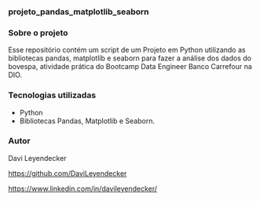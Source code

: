 ### projeto_pandas_matplotlib_seaborn

### Sobre o projeto
Esse repositório contém um script de um Projeto em Python utilizando as bibliotecas pandas, matplotlib e seaborn para fazer a análise dos dados do bovespa, atividade prática do Bootcamp Data Engineer Banco Carrefour na DIO.


### Tecnologias utilizadas
* Python
* Bibliotecas Pandas, Matplotlib e Seaborn.

### Autor
Davi Leyendecker

https://github.com/DaviLeyendecker

https://www.linkedin.com/in/davileyendecker/
